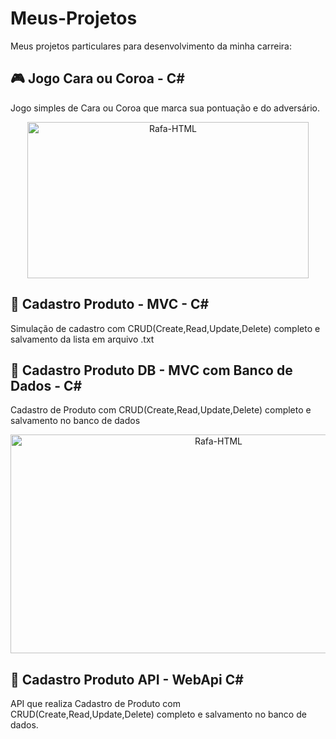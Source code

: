 # Meus-Projetos
Meus projetos particulares para desenvolvimento da minha carreira:

## 🎮  Jogo Cara ou Coroa - C#
Jogo simples de Cara ou Coroa que marca sua pontuação e do adversário.
<div align="center">
   <img align="center"  alt="Rafa-HTML" height="250" width="450" src="https://media.discordapp.net/attachments/1022605277469626472/1101281757208260648/Peek_27-04-2023_19-51.gif">
</div>

##

## 📖  Cadastro Produto - MVC - C#
Simulação de cadastro com CRUD(Create,Read,Update,Delete) completo e salvamento da lista em arquivo .txt

##

## 📖 Cadastro Produto DB - MVC com Banco de Dados - C#
Cadastro de Produto com CRUD(Create,Read,Update,Delete) completo e salvamento no banco de dados
<div align="center">
   <img align="center"  alt="Rafa-HTML" height="350" width="650" src="https://media.discordapp.net/attachments/1022605277469626472/1107755352138715258/Peek_15-05-2023_16-37.gif?width=939&height=491">
</div>

##

## 📖 Cadastro Produto API - WebApi C#
API que realiza Cadastro de Produto com CRUD(Create,Read,Update,Delete) completo e salvamento no banco de dados.
